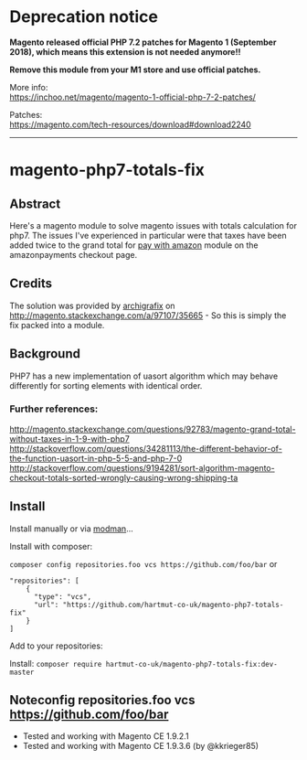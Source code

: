 # Deprecation notice

**Magento released official PHP 7.2 patches for Magento 1 (September 2018), 
which means this extension is not needed anymore!!**

**Remove this module from your M1 store and use official patches.**

More info:  
https://inchoo.net/magento/magento-1-official-php-7-2-patches/

Patches:  
https://magento.com/tech-resources/download#download2240

___________________________________________________________________________

# magento-php7-totals-fix

## Abstract
Here's a magento module to solve magento issues with totals calculation for php7.
The issues I've experienced in particular were that taxes have been added twice to the grand total for [pay with amazon](https://www.magentocommerce.com/magento-connect/login-and-pay-with-amazon-advanced-payment-apis-for-europe.html) module on the amazonpayments checkout page.
  
## Credits
The solution was provided by [archigrafix](http://magento.stackexchange.com/users/34992/archigrafix) on http://magento.stackexchange.com/a/97107/35665 - So this is simply the fix packed into a module.

## Background
 PHP7 has a new implementation of uasort algorithm which may behave differently for sorting elements with identical order.
 
### Further references:
http://magento.stackexchange.com/questions/92783/magento-grand-total-without-taxes-in-1-9-with-php7
http://stackoverflow.com/questions/34281113/the-different-behavior-of-the-function-uasort-in-php-5-5-and-php-7-0
http://stackoverflow.com/questions/9194281/sort-algorithm-magento-checkout-totals-sorted-wrongly-causing-wrong-shipping-ta

 
## Install
Install manually or via [modman](https://github.com/colinmollenhour/modman)...

Install with composer:

`composer config repositories.foo vcs https://github.com/foo/bar`  or


```
"repositories": [
    {
      "type": "vcs",
      "url": "https://github.com/hartmut-co-uk/magento-php7-totals-fix"
    }
]

```




Add to your repositories:

Install: `composer require hartmut-co-uk/magento-php7-totals-fix:dev-master`

## Noteconfig repositories.foo vcs https://github.com/foo/bar 

* Tested and working with Magento CE 1.9.2.1 
* Tested and working with Magento CE 1.9.3.6 (by @kkrieger85)

